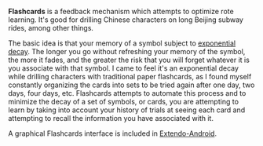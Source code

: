 **Flashcards** is a feedback mechanism which attempts to optimize rote learning.  It's good for drilling Chinese characters on long Beijing subway rides, among other things.

The basic idea is that your memory of a symbol subject to [exponential decay](http://en.wikipedia.org/wiki/Exponential_decay).  The longer you go without refreshing your memory of the symbol, the more it fades, and the greater the risk that you will forget whatever it is you associate with that symbol.  I came to feel it's an exponential decay while drilling characters with traditional paper flashcards, as I found myself constantly organizing the cards into sets to be tried again after one day, two days, four days, etc.  Flashcards attempts to automate this process and to minimize the decay of a set of symbols, or cards, you are attempting to learn by taking into account your history of trials at seeing each card and attempting to recall the information you have associated with it.

A graphical Flashcards interface is included in [Extendo-Android](https://github.com/joshsh/extendo-android).

